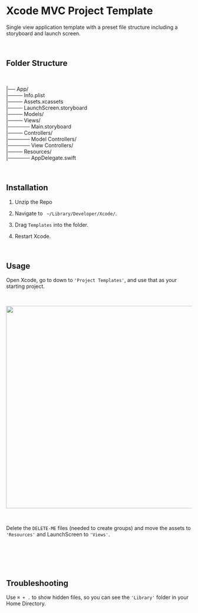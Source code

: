 # Xcode MVC Project Template
Single view application template with a preset file structure including a storyboard and launch screen.

<br>

## Folder Structure
<br>

|── App/<br>
|──── Info.plist<br>
|──── Assets.xcassets<br>
|──── LaunchScreen.storyboard<br>
|──── Models/<br>
|──── Views/<br>
|────── Main.storyboard<br>
|──── Controllers/<br>
|────── Model Controllers/<br>
|────── View Controllers/<br>
|──── Resources/<br>
|────── AppDelegate.swift<br>



<br>

## Installation

1. Unzip the Repo

2. Navigate to ` ~/Library/Developer/Xcode/`. 

3. Drag `Templates` into the folder.

4. Restart Xcode.

<br>

## Usage

Open Xcode, go to down to `'Project Templates'`, and use that as your starting project.

<br/><p align="center"><img width="550" src="https://user-images.githubusercontent.com/28428200/45191970-1d3d4200-b203-11e8-860e-1746982bf03c.png"/></p>

<br>

Delete the `DELETE-ME` files (needed to create groups) and move the assets to `'Resources'` and LaunchScreen to `'Views'`.

<br><br><br><br>

## Troubleshooting

Use `⌘ + .` to show hidden files, so you can see the `'Library'` folder in your Home Directory.
